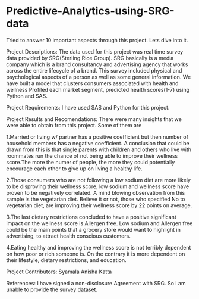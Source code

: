 # Predictive-Analytics-using-SRG-data

Tried to answer 10 important aspects through this project.
Lets dive into it.

Project Descriptions: 
The data used for this project was real time survey data provided by SRG(Sterling Rice Group). SRG basically is a media company which is a brand consultancy and advertising agency that works across the entire lifecycle of a brand.  This survey included physical and psychological aspects of a person as well as some general information.  We have built a model that clusters consumers associated with health and wellness  Profiled each market segment, predicted health scores(1-7) using Python and SAS.

Project Requirements: I have used SAS and Python for this project.

Project Results and Recomendations: There were many insights that we were able to obtain from this project. Some of them are 

1.Married or living w/ partner has a positive coefficient but then number of household members has a negative coefficient. A conclusion that could be drawn from this is that single parents with children and others who live with roommates run the chance of not being able to improve their wellness score.The more the numer of people, the more they could potentially encourage each other to give up on living a healthy life. 

2.Those consumers who are not following a low sodium diet are more likely to be disproving their wellness score, low sodium and wellness score have proven to be negatively correlated. A mind blowing observation from this sample is the vegetarian diet. Believe it or not, those who specified No to vegetarian diet, are improving their wellness score by 22 points on average. 

3.The last dietary restrictions concluded to have a positive significant impact on the wellness score is Allergen free. Low sodium and Allergen free could be the main points that a grocery store would want to highlight in advertising, to attract health conscious customers. 

4.Eating healthy and improving the wellness score is not terribly dependent on how poor or rich someone is. On the contrary it is more dependent on their lifestyle, dietary restrictions, and education.

Project Contributors: Syamala Anisha Katta

References: I have signed a non-disclosure Agreement with SRG. So i am unable to provide the survey dataset.
